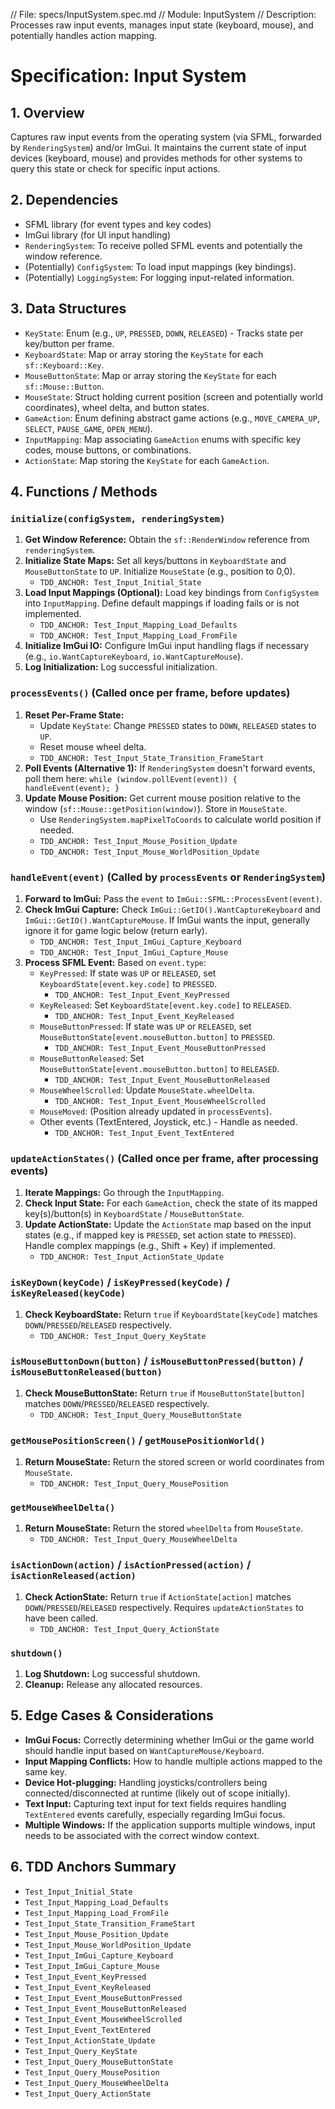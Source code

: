 // File: specs/InputSystem.spec.md
// Module: InputSystem
// Description: Processes raw input events, manages input state (keyboard, mouse), and potentially handles action mapping.

# Specification: Input System

## 1. Overview

Captures raw input events from the operating system (via SFML, forwarded by `RenderingSystem`) and/or ImGui. It maintains the current state of input devices (keyboard, mouse) and provides methods for other systems to query this state or check for specific input actions.

## 2. Dependencies

- SFML library (for event types and key codes)
- ImGui library (for UI input handling)
- `RenderingSystem`: To receive polled SFML events and potentially the window reference.
- (Potentially) `ConfigSystem`: To load input mappings (key bindings).
- (Potentially) `LoggingSystem`: For logging input-related information.

## 3. Data Structures

- `KeyState`: Enum (e.g., `UP`, `PRESSED`, `DOWN`, `RELEASED`) - Tracks state per key/button per frame.
- `KeyboardState`: Map or array storing the `KeyState` for each `sf::Keyboard::Key`.
- `MouseButtonState`: Map or array storing the `KeyState` for each `sf::Mouse::Button`.
- `MouseState`: Struct holding current position (screen and potentially world coordinates), wheel delta, and button states.
- `GameAction`: Enum defining abstract game actions (e.g., `MOVE_CAMERA_UP`, `SELECT`, `PAUSE_GAME`, `OPEN_MENU`).
- `InputMapping`: Map associating `GameAction` enums with specific key codes, mouse buttons, or combinations.
- `ActionState`: Map storing the `KeyState` for each `GameAction`.

## 4. Functions / Methods

### `initialize(configSystem, renderingSystem)`

1.  **Get Window Reference:** Obtain the `sf::RenderWindow` reference from `renderingSystem`.
2.  **Initialize State Maps:** Set all keys/buttons in `KeyboardState` and `MouseButtonState` to `UP`. Initialize `MouseState` (e.g., position to 0,0).
    - `TDD_ANCHOR: Test_Input_Initial_State`
3.  **Load Input Mappings (Optional):** Load key bindings from `ConfigSystem` into `InputMapping`. Define default mappings if loading fails or is not implemented.
    - `TDD_ANCHOR: Test_Input_Mapping_Load_Defaults`
    - `TDD_ANCHOR: Test_Input_Mapping_Load_FromFile`
4.  **Initialize ImGui IO:** Configure ImGui input handling flags if necessary (e.g., `io.WantCaptureKeyboard`, `io.WantCaptureMouse`).
5.  **Log Initialization:** Log successful initialization.

### `processEvents()` (Called once per frame, before updates)

1.  **Reset Per-Frame State:**
    - Update `KeyState`: Change `PRESSED` states to `DOWN`, `RELEASED` states to `UP`.
    - Reset mouse wheel delta.
    - `TDD_ANCHOR: Test_Input_State_Transition_FrameStart`
2.  **Poll Events (Alternative 1):** If `RenderingSystem` doesn't forward events, poll them here: `while (window.pollEvent(event)) { handleEvent(event); }`
3.  **Update Mouse Position:** Get current mouse position relative to the window (`sf::Mouse::getPosition(window)`). Store in `MouseState`.
    - Use `RenderingSystem.mapPixelToCoords` to calculate world position if needed.
    - `TDD_ANCHOR: Test_Input_Mouse_Position_Update`
    - `TDD_ANCHOR: Test_Input_Mouse_WorldPosition_Update`

### `handleEvent(event)` (Called by `processEvents` or `RenderingSystem`)

1.  **Forward to ImGui:** Pass the `event` to `ImGui::SFML::ProcessEvent(event)`.
2.  **Check ImGui Capture:** Check `ImGui::GetIO().WantCaptureKeyboard` and `ImGui::GetIO().WantCaptureMouse`. If ImGui wants the input, generally ignore it for game logic below (return early).
    - `TDD_ANCHOR: Test_Input_ImGui_Capture_Keyboard`
    - `TDD_ANCHOR: Test_Input_ImGui_Capture_Mouse`
3.  **Process SFML Event:** Based on `event.type`:
    - `KeyPressed`: If state was `UP` or `RELEASED`, set `KeyboardState[event.key.code]` to `PRESSED`.
        - `TDD_ANCHOR: Test_Input_Event_KeyPressed`
    - `KeyReleased`: Set `KeyboardState[event.key.code]` to `RELEASED`.
        - `TDD_ANCHOR: Test_Input_Event_KeyReleased`
    - `MouseButtonPressed`: If state was `UP` or `RELEASED`, set `MouseButtonState[event.mouseButton.button]` to `PRESSED`.
        - `TDD_ANCHOR: Test_Input_Event_MouseButtonPressed`
    - `MouseButtonReleased`: Set `MouseButtonState[event.mouseButton.button]` to `RELEASED`.
        - `TDD_ANCHOR: Test_Input_Event_MouseButtonReleased`
    - `MouseWheelScrolled`: Update `MouseState.wheelDelta`.
        - `TDD_ANCHOR: Test_Input_Event_MouseWheelScrolled`
    - `MouseMoved`: (Position already updated in `processEvents`).
    - Other events (TextEntered, Joystick, etc.) - Handle as needed.
        - `TDD_ANCHOR: Test_Input_Event_TextEntered`

### `updateActionStates()` (Called once per frame, after processing events)

1.  **Iterate Mappings:** Go through the `InputMapping`.
2.  **Check Input State:** For each `GameAction`, check the state of its mapped key(s)/button(s) in `KeyboardState` / `MouseButtonState`.
3.  **Update ActionState:** Update the `ActionState` map based on the input states (e.g., if mapped key is `PRESSED`, set action state to `PRESSED`). Handle complex mappings (e.g., Shift + Key) if implemented.
    - `TDD_ANCHOR: Test_Input_ActionState_Update`

### `isKeyDown(keyCode)` / `isKeyPressed(keyCode)` / `isKeyReleased(keyCode)`

1.  **Check KeyboardState:** Return `true` if `KeyboardState[keyCode]` matches `DOWN`/`PRESSED`/`RELEASED` respectively.
    - `TDD_ANCHOR: Test_Input_Query_KeyState`

### `isMouseButtonDown(button)` / `isMouseButtonPressed(button)` / `isMouseButtonReleased(button)`

1.  **Check MouseButtonState:** Return `true` if `MouseButtonState[button]` matches `DOWN`/`PRESSED`/`RELEASED` respectively.
    - `TDD_ANCHOR: Test_Input_Query_MouseButtonState`

### `getMousePositionScreen()` / `getMousePositionWorld()`

1.  **Return MouseState:** Return the stored screen or world coordinates from `MouseState`.
    - `TDD_ANCHOR: Test_Input_Query_MousePosition`

### `getMouseWheelDelta()`

1.  **Return MouseState:** Return the stored `wheelDelta` from `MouseState`.
    - `TDD_ANCHOR: Test_Input_Query_MouseWheelDelta`

### `isActionDown(action)` / `isActionPressed(action)` / `isActionReleased(action)`

1.  **Check ActionState:** Return `true` if `ActionState[action]` matches `DOWN`/`PRESSED`/`RELEASED` respectively. Requires `updateActionStates` to have been called.
    - `TDD_ANCHOR: Test_Input_Query_ActionState`

### `shutdown()`

1.  **Log Shutdown:** Log successful shutdown.
2.  **Cleanup:** Release any allocated resources.

## 5. Edge Cases & Considerations

- **ImGui Focus:** Correctly determining whether ImGui or the game world should handle input based on `WantCaptureMouse/Keyboard`.
- **Input Mapping Conflicts:** How to handle multiple actions mapped to the same key.
- **Device Hot-plugging:** Handling joysticks/controllers being connected/disconnected at runtime (likely out of scope initially).
- **Text Input:** Capturing text input for text fields requires handling `TextEntered` events carefully, especially regarding ImGui focus.
- **Multiple Windows:** If the application supports multiple windows, input needs to be associated with the correct window context.

## 6. TDD Anchors Summary

- `Test_Input_Initial_State`
- `Test_Input_Mapping_Load_Defaults`
- `Test_Input_Mapping_Load_FromFile`
- `Test_Input_State_Transition_FrameStart`
- `Test_Input_Mouse_Position_Update`
- `Test_Input_Mouse_WorldPosition_Update`
- `Test_Input_ImGui_Capture_Keyboard`
- `Test_Input_ImGui_Capture_Mouse`
- `Test_Input_Event_KeyPressed`
- `Test_Input_Event_KeyReleased`
- `Test_Input_Event_MouseButtonPressed`
- `Test_Input_Event_MouseButtonReleased`
- `Test_Input_Event_MouseWheelScrolled`
- `Test_Input_Event_TextEntered`
- `Test_Input_ActionState_Update`
- `Test_Input_Query_KeyState`
- `Test_Input_Query_MouseButtonState`
- `Test_Input_Query_MousePosition`
- `Test_Input_Query_MouseWheelDelta`
- `Test_Input_Query_ActionState`